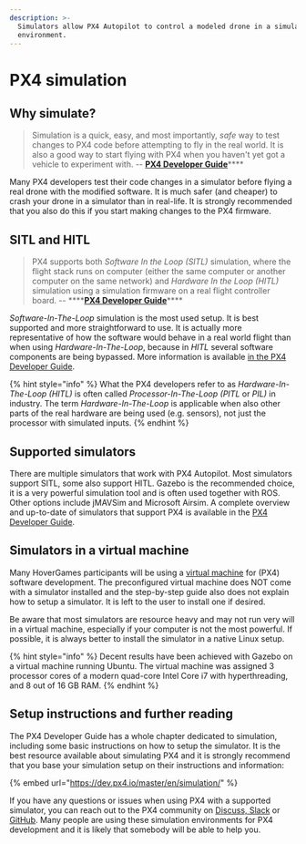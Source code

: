 ```yaml
---
description: >-
  Simulators allow PX4 Autopilot to control a modeled drone in a simulated
  environment.
---
```


# PX4 simulation

## Why simulate?

> Simulation is a quick, easy, and most importantly, _safe_ way to test changes to PX4 code before attempting to fly in the real world. It is also a good way to start flying with PX4 when you haven't yet got a vehicle to experiment with. -- [**PX4 Developer Guide**](https://dev.px4.io/master/en/simulation/)\*\*\*\*

Many PX4 developers test their code changes in a simulator before flying a real drone with the modified software. It is much safer \(and cheaper\) to crash your drone in a simulator than in real-life. It is strongly recommended that you also do this if you start making changes to the PX4 firmware.

## SITL and HITL

> PX4 supports both _Software In the Loop \(SITL\)_ simulation, where the flight stack runs on computer \(either the same computer or another computer on the same network\) and _Hardware In the Loop \(HITL\)_ simulation using a simulation firmware on a real flight controller board. -- ****[**PX4 Developer Guide**](https://dev.px4.io/master/en/simulation/)\*\*\*\*

_Software-In-The-Loop_ simulation is the most used setup. It is best supported and more straightforward to use. It is actually more representative of how the software would behave in a real world flight than when using _Hardware-In-The-Loop_, because in _HITL_ several software components are being bypassed. More information is available [in the PX4 Developer Guide](https://dev.px4.io/master/en/simulation/hitl.html#hitl-vs-sitl).

{% hint style="info" %}
What the PX4 developers refer to as _Hardware-In-The-Loop_ _\(HITL\)_ is often called _Processor-In-The-Loop \(PITL_ or _PIL\)_ in industry. The term _Hardware-In-The-Loop_ is applicable when also other parts of the real hardware are being used \(e.g. sensors\), not just the processor with simulated inputs.
{% endhint %}

## Supported simulators

There are multiple simulators that work with PX4 Autopilot. Most simulators support SITL, some also support HITL. Gazebo is the recommended choice, it is a very powerful simulation tool and is often used together with ROS. Other options include jMAVSim and Microsoft Airsim. A complete overview and up-to-date of simulators that support PX4 is available in the [PX4 Developer Guide](https://dev.px4.io/master/en/simulation/#supported-simulators).

## Simulators in a virtual machine

Many HoverGames participants will be using a [virtual machine](tools/virtual-machine.md) for \(PX4\) software development. The preconfigured virtual machine does NOT come with a simulator installed and the step-by-step guide also does not explain how to setup a simulator. It is left to the user to install one if desired.

Be aware that most simulators are resource heavy and may not run very will in a virtual machine, especially if your computer is not the most powerful. If possible, it is always better to install the simulator in a native Linux setup. 

{% hint style="info" %}
Decent results have been achieved with Gazebo on a virtual machine running Ubuntu. The virtual machine was assigned 3 processor cores of a modern quad-core Intel Core i7 with hyperthreading, and 8 out of 16 GB RAM.
{% endhint %}

## Setup instructions and further reading

The PX4 Developer Guide has a whole chapter dedicated to simulation, including some basic instructions on how to setup the simulator. It is the best resource available about simulating PX4 and it is strongly recommend that you base your simulation setup on their instructions and information:

{% embed url="https://dev.px4.io/master/en/simulation/" %}

If you have any questions or issues when using PX4 with a supported simulator, you can reach out to the PX4 community on [Discuss, Slack](https://nxp.gitbook.io/hovergames/contact#px4-slack-and-discuss-forum) or [GitHub](https://github.com/PX4/Firmware). Many people are using these simulation environments for PX4 development and it is likely that somebody will be able to help you.

